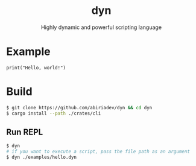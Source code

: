 <h1 align="center">dyn</h1>
<p align="center">Highly dynamic and powerful scripting language</p>

# Example

```dyn
print("Hello, world!")
```

# Build

```sh
$ git clone https://github.com/abiriadev/dyn && cd dyn
$ cargo install --path ./crates/cli
```

## Run REPL

```sh
$ dyn
# if you want to execute a script, pass the file path as an argument
$ dyn ./examples/hello.dyn
```
